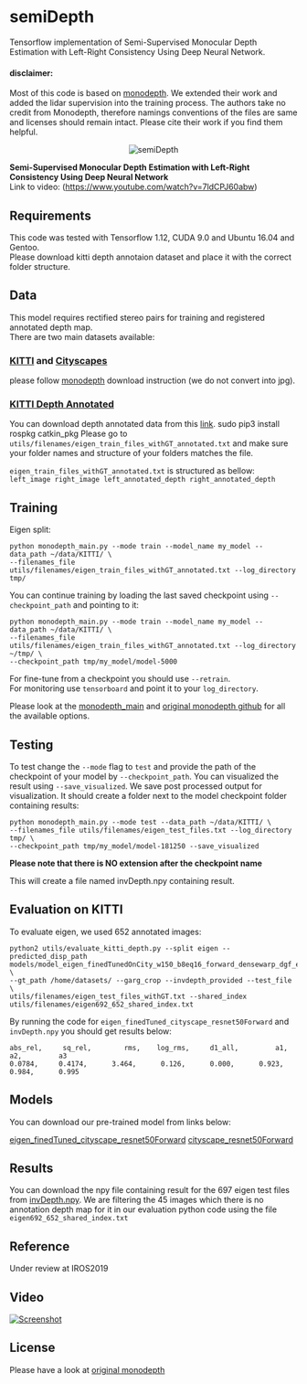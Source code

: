 # semiDepth

Tensorflow implementation of Semi-Supervised Monocular Depth Estimation with Left-Right Consistency Using Deep Neural Network.

#### disclaimer:
 Most of this code is based on [monodepth](https://github.com/mrharicot/monodepth). We extended their work and added the lidar supervision into the training process. The authors take no credit from Monodepth, therefore namings conventions of the files are same and licenses should remain intact. Please cite their work if you find them helpful.

<p align="center">
<img src="https://github.com/a-jahani/semiDepth/demo.gif" alt="semiDepth">
</p>

**Semi-Supervised Monocular Depth Estimation with Left-Right Consistency Using Deep Neural Network**  
Link to video: (https://www.youtube.com/watch?v=7ldCPJ60abw)

## Requirements
This code was tested with Tensorflow 1.12, CUDA 9.0 and Ubuntu 16.04 and Gentoo.  
Please download kitti depth annotaion dataset and place it with the correct folder structure.

## Data
This model requires rectified stereo pairs for training and registered annotated depth map.  
There are two main datasets available: 
### [KITTI](http://www.cvlibs.net/datasets/kitti/raw_data.php) and [Cityscapes](https://www.cityscapes-dataset.com) 
please follow [monodepth](https://github.com/mrharicot/monodepth) download instruction (we do not convert into jpg).

### [KITTI Depth Annotated](http://www.cvlibs.net/download.php?file=data_depth_annotated.zip)
You can download depth annotated data from this [link](http://www.cvlibs.net/download.php?file=data_depth_annotated.zip).
sudo pip3 install rospkg catkin_pkg
Please go to `utils/filenames/eigen_train_files_withGT_annotated.txt` and make sure your folder names and structure of your folders matches the file.

`eigen_train_files_withGT_annotated.txt` is structured as bellow:
`left_image right_image left_annotated_depth right_annotated_depth`

## Training

Eigen split:  
```shell
python monodepth_main.py --mode train --model_name my_model --data_path ~/data/KITTI/ \
--filenames_file utils/filenames/eigen_train_files_withGT_annotated.txt --log_directory tmp/
```
You can continue training by loading the last saved checkpoint using `--checkpoint_path` and pointing to it:  
```shell
python monodepth_main.py --mode train --model_name my_model --data_path ~/data/KITTI/ \
--filenames_file utils/filenames/eigen_train_files_withGT_annotated.txt --log_directory ~/tmp/ \
--checkpoint_path tmp/my_model/model-5000
```
For fine-tune from a checkpoint you should use `--retrain`.  
For monitoring use `tensorboard` and point it to your `log_directory`.  
  
Please look at the [monodepth_main](monodepth_main.py) and [original monodepth github](https://github.com/mrharicot/monodepth) for all the available options.

## Testing  
To test change the `--mode` flag to `test` and provide the path of the checkpoint of your model by `--checkpoint_path`. You can visualized the result using `--save_visualized`. We save post processed output for visualization. It should create a folder next to the model checkpoint folder containing results:  
```shell
python monodepth_main.py --mode test --data_path ~/data/KITTI/ \
--filenames_file utils/filenames/eigen_test_files.txt --log_directory tmp/ \
--checkpoint_path tmp/my_model/model-181250 --save_visualized
```
**Please note that there is NO extension after the checkpoint name**  

This will create a file named invDepth.npy containing result. 

## Evaluation on KITTI
To evaluate eigen, we used 652 annotated images:  
```shell
python2 utils/evaluate_kitti_depth.py --split eigen --predicted_disp_path models/model_eigen_finedTunedOnCity_w150_b8eq16_forward_densewarp_dgf_e25_Annotated/invDepth.npy  \
--gt_path /home/datasets/ --garg_crop --invdepth_provided --test_file \
utils/filenames/eigen_test_files_withGT.txt --shared_index utils/filenames/eigen692_652_shared_index.txt
```

By running the code for `eigen_finedTuned_cityscape_resnet50Forward` and `invDepth.npy` you should get results below:
```  
abs_rel,     sq_rel,        rms,    log_rms,     d1_all,         a1,         a2,         a3
0.0784,     0.4174,      3.464,      0.126,      0.000,      0.923,      0.984,      0.995
```
## Models
You can download our pre-trained model from links below:

 [eigen_finedTuned_cityscape_resnet50Forward](https://drive.google.com/drive/folders/1U7KmrbXjTfFvuffwxPZ2XqN5zLKNHlpf?usp=sharing)
  [cityscape_resnet50Forward](https://drive.google.com/drive/folders/1U7KmrbXjTfFvuffwxPZ2XqN5zLKNHlpf?usp=sharing)
 
## Results
You can download the npy file containing result for the 697 eigen test files from [invDepth.npy](https://drive.google.com/file/d/1yvZsO-ZMmlz0LK6vLnH513FPM70OS1wQ/view?usp=sharing). We are filtering the 45 images which there is no annotation depth map for it in our evaluation python code using the file `eigen692_652_shared_index.txt`

## Reference
Under review at IROS2019

## Video
[![Screenshot](https://img.youtube.com/vi/7ldCPJ60abw/0.jpg)](https://www.youtube.com/watch?v=7ldCPJ60abw)

## License
Please have a look at [original monodepth](https://github.com/mrharicot/monodepth)
